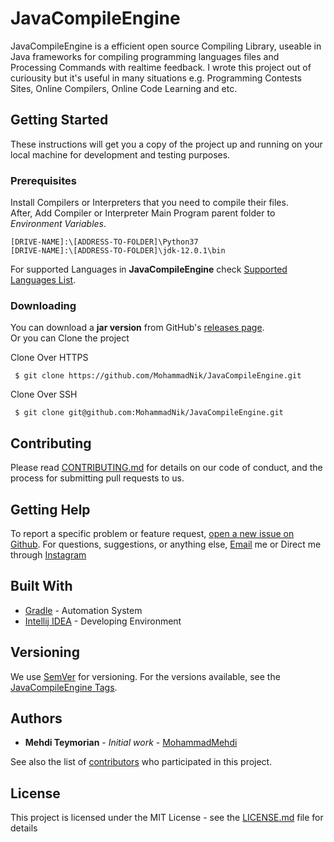 # JavaCompileEngine
JavaCompileEngine is a efficient open source Compiling Library, useable in Java frameworks for compiling programming languages files and Processing Commands with realtime feedback. I wrote this project out of curiousity but it's useful in many situations e.g. Programming Contests Sites, Online Compilers, Online Code Learning and etc.

## Getting Started

These instructions will get you a copy of the project up and running on your local machine for development and testing purposes.

### Prerequisites

Install Compilers or Interpreters that you need to compile their files.  
After, Add Compiler or Interpreter Main Program parent folder to *Environment Variables*.  
~~~AsciiDoc
[DRIVE-NAME]:\[ADDRESS-TO-FOLDER]\Python37
[DRIVE-NAME]:\[ADDRESS-TO-FOLDER]\jdk-12.0.1\bin
~~~
For supported Languages in **JavaCompileEngine** check [Supported Languages List](https://github.com/MohammadNik/JavaCompileEngine/blob/master/SupportedLanguages). 

### Downloading
You can download a **jar version** from GitHub's [releases page](https://github.com/MohammadNik/JavaCompileEngine/releases).  
Or you can Clone the project  

Clone Over HTTPS
~~~git
 $ git clone https://github.com/MohammadNik/JavaCompileEngine.git
~~~
Clone Over SSH
~~~git
 $ git clone git@github.com:MohammadNik/JavaCompileEngine.git
~~~

## Contributing

Please read [CONTRIBUTING.md](https://github.com/MohammadNik/JavaCompileEngine/blob/master/CONTRIBUTING.md) for details on our code of conduct, and the process for submitting pull requests to us.

## Getting Help
To report a specific problem or feature request, [open a new issue on Github](https://github.com/MohammadNik/JavaCompileEngine/blob/master/CONTRIBUTING.md). For questions, suggestions, or anything else, [Email](mailto:mehditeymorian322@gmail.com) me or Direct me through [Instagram](https://www.instagram.com/nik_teymorian/)

## Built With

  *  [Gradle](https://maven.apache.org/) - Automation System
  *  [Intellij IDEA](https://www.jetbrains.com/idea/) - Developing Environment

## Versioning

We use [SemVer](http://semver.org/) for versioning. For the versions available, see the [JavaCompileEngine Tags](https://github.com/MohammadNik/JavaCompileEngine/tags). 

## Authors

* **Mehdi Teymorian** - *Initial work* -  [MohammadMehdi](https://github.com/MohammadNik)

See also the list of [contributors](https://github.com/MohammadNik/JavaCompileEngine/graphs/contributors) who participated in this project.

## License

This project is licensed under the MIT License - see the [LICENSE.md](https://github.com/MohammadNik/JavaCompileEngine/blob/master/LICENSE) file for details
